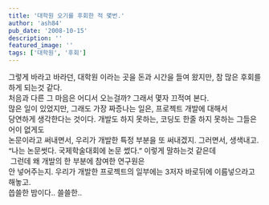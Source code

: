 ```yaml
---
title: '대학원 오기를 후회한 적 몇번.'
author: 'ash84'
pub_date: '2008-10-15'
description: ''
featured_image: ''
tags: ['대학원', '후회']
---
```



<span style="font-size: 11pt;">  
</span>

<div><span style="font-size: 11pt;">그렇게 바라고 바라던, 대학원 이라는 곳을 돈과 시간을 들여 왔지만, 참 많은 후회를 하게 되는것 같다. </span></div><span style="font-size: 11pt;">  
</span>

<div><span style="font-size: 11pt;">  
</span></div><div><span style="font-size: 11pt;">  
 처음과 다른 그 마음은 어디서 오는걸까? 그래서 몇자 끄적여 본다. </span></div><span style="font-size: 11pt;">  
</span>

<div><span style="font-size: 11pt;">  
</span></div><div><span style="font-size: 11pt;">  
 많은 일이 있었지만, 그래도 가장 짜증나는 일은, 프로젝트 개발에 대해서 </span></div><span style="font-size: 11pt;">  
</span>

<div><span style="font-size: 11pt;">  
</span></div><div><span style="font-size: 11pt;">  
 당연하게 생각한다는 것이다. 개발도 하지 못하는, 코딩도 한줄 하지 못하는 그들은 어이 없게도 </span></div><span style="font-size: 11pt;">  
</span>

<div><span style="font-size: 11pt;">논문이라고 써내면서, 우리가 개발한 특정 부분을 또 써내겠지. 그러면서, 생색내고.</span></div><span style="font-size: 11pt;">  
</span>

<div><span style="font-size: 11pt;">  
</span></div><div><span style="font-size: 11pt;">  
 “나는 논문썻다. 국제학술대회에 논문 썼다.” 이렇게 말하는것 같은데 </span></div><span style="font-size: 11pt;">  
</span>

<div><span style="font-size: 11pt;"> 그런데 왜 개발의 한 부분에 참여한 연구원은 </span></div><span style="font-size: 11pt;">  
</span>

<div><span style="font-size: 11pt;">안 넣어주는지. 우리가 개발한 프로젝트의 일부에는 3저자 바로뒤에 이름넣으라고 해놓고. </span></div><span style="font-size: 11pt;">  
</span>

<div><span style="font-size: 11pt;">  
</span></div><div><span style="font-size: 11pt;">  
 씁쓸한 밤이다.. 쓸쓸한.. </span></div>

